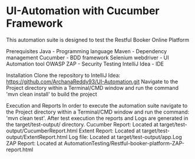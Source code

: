 # UI-Automation with Cucumber Framework
This automation suite is designed to test the Restful Booker Online Platform

Prerequisites
Java - Programming language
Maven - Dependency management
Cucumber - BDD framework
Selenium webdriver - UI Automation tool
OWASP ZAP - Security Testing
IntelliJ Idea - IDE

Installation
Clone the repository to IntelliJ Idea: 
https://github.com/ArchanaReddy93/UI-Automation.git
Navigate to the Project directory within a Terminal/CMD window and run the command 'mvn clean install' to build the project

Execution and Reports
In order to execute the automation suite navigate to the Project directory within a Terminal/CMD window and run the command: 'mvn clean test'.
After test execution the reports and Logs are generated in the target/test-output/ directory.
Cucumber Report: Located at target/test-output/CucumberReport.html
Extent Report: Located at target/test-output/ExtentReport.html
Log file: Located at target/test-output/app.Log
ZAP Report: Located at AutomationTesting/Restful-booker-platform-ZAP-report.html
